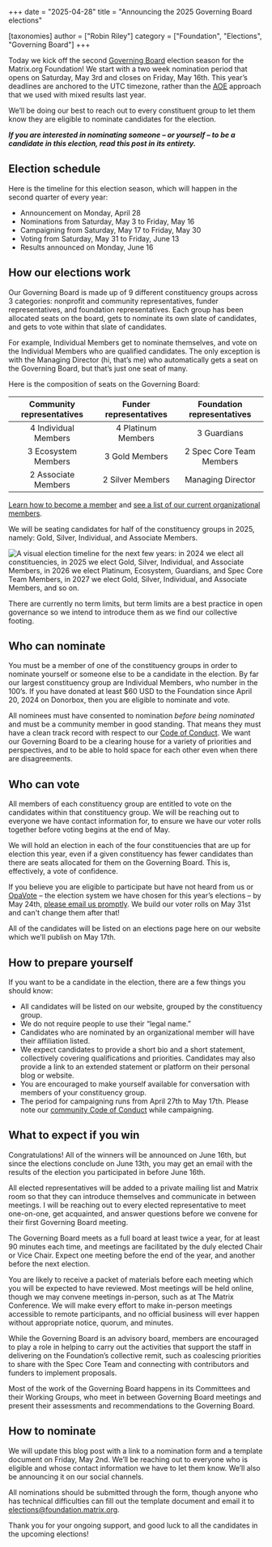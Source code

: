 +++
date = "2025-04-28"
title = "Announcing the 2025 Governing Board elections"

[taxonomies]
author = ["Robin Riley"]
category = ["Foundation", "Elections", "Governing Board"]
+++

Today we kick off the second [Governing Board](https://matrix.org/foundation/governing-board/) election season for the Matrix.org Foundation! We start with a two week nomination period that opens on Saturday, May 3rd and closes on Friday, May 16th. This year’s deadlines are anchored to the UTC timezone, rather than the [AOE](https://en.wikipedia.org/wiki/Anywhere_on_Earth) approach that we used with mixed results last year.

We’ll be doing our best to reach out to every constituent group to let them know they are eligible to nominate candidates for the election.

**_If you are interested in nominating someone – or yourself – to be a candidate in this election, read this post in its entirety._**

<!-- more -->

## Election schedule

Here is the timeline for this election season, which will happen in the second quarter of every year:

* Announcement on Monday, April 28
* Nominations from Saturday, May 3 to Friday, May 16
* Campaigning from Saturday, May 17 to Friday, May 30
* Voting from Saturday, May 31 to Friday, June 13
* Results announced on Monday, June 16

## How our elections work

Our Governing Board is made up of 9 different constituency groups across 3 categories: nonprofit and community representatives, funder representatives, and foundation representatives. Each group has been allocated seats on the board, gets to nominate its own slate of candidates, and gets to vote within that slate of candidates. 

For example, Individual Members get to nominate themselves, and vote on the Individual Members who are qualified candidates. The only exception is with the Managing Director (hi, that’s me) who automatically gets a seat on the Governing Board, but that’s just one seat of many.

Here is the composition of seats on the Governing Board:

|Community representatives|Funder representatives|Foundation representatives|
|:---:|:---:|:---:|
|4 Individual Members|4 Platinum Members|3 Guardians|
|3 Ecosystem Members|3 Gold Members|2 Spec Core Team Members|
|2 Associate Members|2 Silver Members|Managing Director|

[Learn how to become a member](https://matrix.org/membership/) and [see a list of our current organizational members](https://matrix.org/support/).

We will be seating candidates for half of the constituency groups in 2025, namely: Gold, Silver, Individual, and Associate Members.

![A visual election timeline for the next few years: in 2024 we elect all constituencies, in 2025 we elect Gold, Silver, Individual, and Associate Members, in 2026 we elect Platinum, Ecosystem, Guardians, and Spec Core Team Members, in 2027 we elect Gold, Silver, Individual, and Associate Members, and so on.](/blog/img/2024-election-years.png)

There are currently no term limits, but term limits are a best practice in open governance so we intend to introduce them as we find our collective footing.

## Who can nominate

You must be a member of one of the constituency groups in order to nominate yourself or someone else to be a candidate in the election. By far our largest constituency group are Individual Members, who number in the 100’s. If you have donated at least $60 USD to the Foundation since April 20, 2024 on Donorbox, then you are eligible to nominate and vote.

All nominees must have consented to nomination _before being nominated_ and must be a community member in good standing. That means they must have a clean track record with respect to our [Code of Conduct](https://matrix.org/legal/code-of-conduct/). We want our Governing Board to be a clearing house for a variety of priorities and perspectives, and to be able to hold space for each other even when there are disagreements.

## Who can vote

All members of each constituency group are entitled to vote on the candidates within that constituency group. We will be reaching out to everyone we have contact information for, to ensure we have our voter rolls together before voting begins at the end of May.

We will hold an election in each of the four constituencies that are up for election this year, even if a given constituency has fewer candidates than there are seats allocated for them on the Governing Board. This is, effectively, a vote of confidence.

If you believe you are eligible to participate but have not heard from us or [OpaVote](https://www.opavote.com/) – the election system we have chosen for this year’s elections – by May 24th, [please email us promptly](mailto:elections@foundation.matrix.org). We build our voter rolls on May 31st and can't change them after that!

All of the candidates will be listed on an elections page here on our website which we’ll publish on May 17th.

## How to prepare yourself

If you want to be a candidate in the election, there are a few things you should know:

* All candidates will be listed on our website, grouped by the constituency group.
* We do not require people to use their “legal name.”
* Candidates who are nominated by an organizational member will have their affiliation listed.
* We expect candidates to provide a short bio and a short statement, collectively covering qualifications and priorities. Candidates may also provide a link to an extended statement or platform on their personal blog or website.
* You are encouraged to make yourself available for conversation with members of your constituency group.
* The period for campaigning runs from April 27th to May 17th. Please note our [community Code of Conduct](https://matrix.org/legal/code-of-conduct/) while campaigning.

## What to expect if you win

Congratulations! All of the winners will be announced on June 16th, but since the elections conclude on June 13th, you may get an email with the results of the election you participated in before June 16th.

All elected representatives will be added to a private mailing list and Matrix room so that they can introduce themselves and communicate in between meetings. I will be reaching out to every elected representative to meet one-on-one, get acquainted, and answer questions before we convene for their first Governing Board meeting.

The Governing Board meets as a full board at least twice a year, for at least 90 minutes each time, and meetings are facilitated by the duly elected Chair or Vice Chair. Expect one meeting before the end of the year, and another before the next election.

You are likely to receive a packet of materials before each meeting which you will be expected to have reviewed. Most meetings will be held online, though we may convene meetings in-person, such as at The Matrix Conference. We will make every effort to make in-person meetings accessible to remote participants, and no official business will ever happen without appropriate notice, quorum, and minutes.

While the Governing Board is an advisory board, members are encouraged to play a role in helping to carry out the activities that support the staff in delivering on the Foundation’s collective remit, such as coalescing priorities to share with the Spec Core Team and connecting with contributors and funders to implement proposals.

Most of the work of the Governing Board happens in its Committees and their Working Groups, who meet in between Governing Board meetings and present their assessments and recommendations to the Governing Board. 

## How to nominate

We will update this blog post with a link to a nomination form and a template document on Friday, May 2nd. We’ll be reaching out to everyone who is eligible and whose contact information we have to let them know. We’ll also be announcing it on our social channels.

All nominations should be submitted through the form, though anyone who has technical difficulties can fill out the template document and email it to [elections@foundation.matrix.org](mailto:elections@foundation.matrix.org).

Thank you for your ongoing support, and good luck to all the candidates in the upcoming elections!
